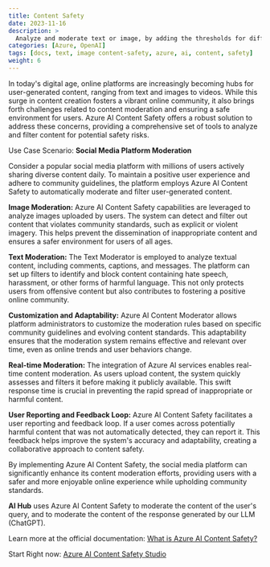 ```yaml
---
title: Content Safety
date: 2023-11-16
description: >
  Analyze and moderate text or image, by adding the thresholds for different flags.
categories: [Azure, OpenAI]
tags: [docs, text, image content-safety, azure, ai, content, safety]
weight: 6
---
```


In today's digital age, online platforms are increasingly becoming hubs for user-generated content, ranging from text and images to videos. While this surge in content creation fosters a vibrant online community, it also brings forth challenges related to content moderation and ensuring a safe environment for users. Azure AI Content Safety offers a robust solution to address these concerns, providing a comprehensive set of tools to analyze and filter content for potential safety risks.

Use Case Scenario: **Social Media Platform Moderation**

Consider a popular social media platform with millions of users actively sharing diverse content daily. To maintain a positive user experience and adhere to community guidelines, the platform employs Azure AI Content Safety to automatically moderate and filter user-generated content.

**Image Moderation:**
Azure AI Content Safety capabilities are leveraged to analyze images uploaded by users. The system can detect and filter out content that violates community standards, such as explicit or violent imagery. This helps prevent the dissemination of inappropriate content and ensures a safer environment for users of all ages.

**Text Moderation:**
The Text Moderator is employed to analyze textual content, including comments, captions, and messages. The platform can set up filters to identify and block content containing hate speech, harassment, or other forms of harmful language. This not only protects users from offensive content but also contributes to fostering a positive online community.

**Customization and Adaptability:**
Azure AI Content Moderator allows platform administrators to customize the moderation rules based on specific community guidelines and evolving content standards. This adaptability ensures that the moderation system remains effective and relevant over time, even as online trends and user behaviors change.

**Real-time Moderation:**
The integration of Azure AI services enables real-time content moderation. As users upload content, the system quickly assesses and filters it before making it publicly available. This swift response time is crucial in preventing the rapid spread of inappropriate or harmful content.

**User Reporting and Feedback Loop:**
Azure AI Content Safety facilitates a user reporting and feedback loop. If a user comes across potentially harmful content that was not automatically detected, they can report it. This feedback helps improve the system's accuracy and adaptability, creating a collaborative approach to content safety.

By implementing Azure AI Content Safety, the social media platform can significantly enhance its content moderation efforts, providing users with a safer and more enjoyable online experience while upholding community standards.

**AI Hub** uses Azure AI Content Safety to moderate the content of the user's query, and to moderate the content of the response generated by our LLM (ChatGPT).

Learn more at the official documentation: [What is Azure AI Content Safety?](https://learn.microsoft.com/en-us/azure/ai-services/content-safety/)

Start Right now: [Azure AI Content Safety Studio](https://contentsafety.cognitive.azure.com/)
